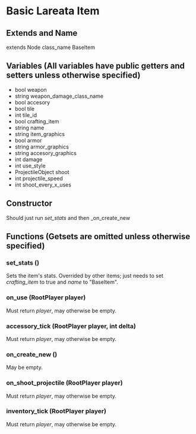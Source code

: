 # Basic Lareata Item
## Extends and Name
extends Node class_name BaseItem

## Variables (All variables have public getters and setters unless otherwise specified)
- bool weapon
- string weapon_damage_class_name
- bool accesory
- bool tile
- int tile_id
- bool crafting_item
- string name
- string item_graphics
- bool armor
- string armor_graphics
- string accesory_graphics
- int damage
- int use_style
- ProjectileObject shoot
- int projectile_speed
- int shoot_every_x_uses

## Constructor
Should just run _set_stats_ and then _on_create_new 

## Functions (Getsets are omitted unless otherwise specified)
### set_stats ()
Sets the item's stats. Overrided by other items; just needs to set _crafting_item_ to true and _name_ to "BaseItem".
### on_use (RootPlayer player)
Must return _player_, may otherwise be empty.
### accessory_tick (RootPlayer player, int delta)
Must return _player_, may otherwise be empty.
### on_create_new ()
May be empty.
### on_shoot_projectile (RootPlayer player)
Must return _player_, may otherwise be empty.
### inventory_tick (RootPlayer player)
Must return _player_, may otherwise be empty.
